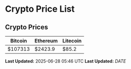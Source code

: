 # Crypto Price List

## Crypto Prices
| Bitcoin | Ethereum | Litecoin |
| ------- | -------- | -------- |
| $107313 | $2423.9 | $85.2 |
**Last Updated:** 2025-06-28 05:46 UTC
**Last Updated:** $DATE$
